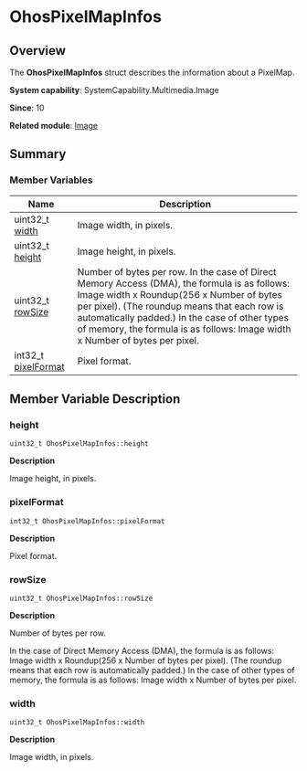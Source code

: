 # OhosPixelMapInfos


## Overview

The **OhosPixelMapInfos** struct describes the information about a PixelMap.

**System capability**: SystemCapability.Multimedia.Image

**Since**: 10

**Related module**: [Image](image.md)


## Summary


### Member Variables

| Name| Description| 
| -------- | -------- |
| uint32_t [width](#width) | Image width, in pixels. | 
| uint32_t [height](#height) | Image height, in pixels. | 
| uint32_t [rowSize](#rowsize) | Number of bytes per row. In the case of Direct Memory Access (DMA), the formula is as follows: Image width x Roundup(256 x Number of bytes per pixel). (The roundup means that each row is automatically padded.) In the case of other types of memory, the formula is as follows: Image width x Number of bytes per pixel. | 
| int32_t [pixelFormat](#pixelformat) | Pixel format. | 


## Member Variable Description


### height

```
uint32_t OhosPixelMapInfos::height
```

**Description**

Image height, in pixels.


### pixelFormat

```
int32_t OhosPixelMapInfos::pixelFormat
```

**Description**

Pixel format.


### rowSize

```
uint32_t OhosPixelMapInfos::rowSize
```

**Description**

Number of bytes per row.

In the case of Direct Memory Access (DMA), the formula is as follows: Image width x Roundup(256 x Number of bytes per pixel). (The roundup means that each row is automatically padded.) In the case of other types of memory, the formula is as follows: Image width x Number of bytes per pixel.


### width

```
uint32_t OhosPixelMapInfos::width
```

**Description**

Image width, in pixels.
